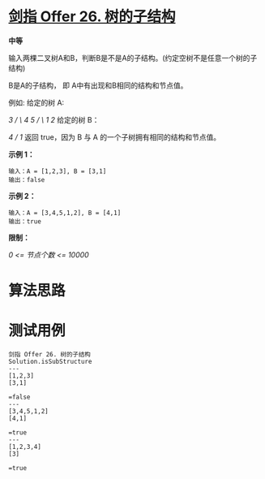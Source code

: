 # [剑指 Offer 26. 树的子结构][cnTitle]

**中等**

输入两棵二叉树A和B，判断B是不是A的子结构。(约定空树不是任意一个树的子结构)

B是A的子结构， 即 A中有出现和B相同的结构和节点值。

例如: 给定的树 A:

 *3 / \ 4 5 / \ 1 2*  给定的树 B：

 *4 / 1*  返回 true，因为 B 与 A 的一个子树拥有相同的结构和节点值。

**示例 1：** 

```
输入：A = [1,2,3], B = [3,1]
输出：false

```

**示例 2：** 

```
输入：A = [3,4,5,1,2], B = [4,1]
输出：true
```

**限制：** 

 *0 <= 节点个数 <= 10000* 




# 算法思路

# 测试用例
```
剑指 Offer 26. 树的子结构
Solution.isSubStructure
---
[1,2,3]
[3,1]

=false
---
[3,4,5,1,2]
[4,1]

=true
---
[1,2,3,4]
[3]

=true
```

[cnTitle]: https://leetcode-cn.com/problems/shu-de-zi-jie-gou-lcof/
